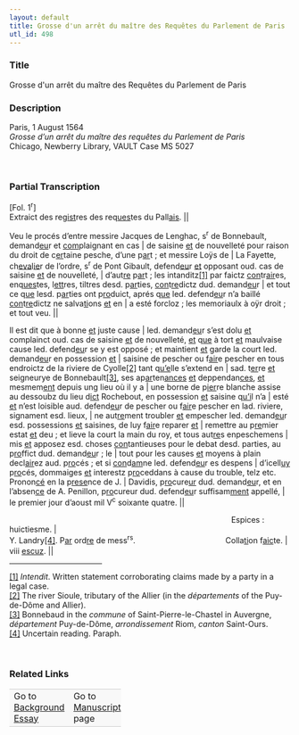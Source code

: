 ```yaml
---  
layout: default  
title: Grosse d'un arrêt du maître des Requêtes du Parlement de Paris  
utl_id: 498
---
```


### Title

Grosse d'un arrêt du maître des Requêtes du Parlement de Paris

### Description

<p>Paris, 1 August 1564<br /><em>Grosse d’un arrêt du maître des requêtes du Parlement de Paris</em><br />
Chicago, Newberry Library, VAULT Case MS 5027</p>
<p> </p>


### Partial Transcription

<p>[Fol. 1<sup>r</sup>]<br />
Extraict des reg<u>ist</u>res des req<u>ues</u>tes du Pall<u>ais</u>. ||</p>
<p align="left">Veu le procés d’entre messire Jacques de Lenghac, s<sup>r</sup> de Bonnebault, demand<u>eu</u>r et <u>com</u>plaignant en cas | de saisine <u>et</u> de nouvelleté pour raison du droit de c<u>er</u>taine pesche, d’une p<u>ar</u>t ; et messire Loÿs de | La Fayette, ch<u>eva</u>l<u>ie</u>r de l’ordre, s<sup>r</sup> de Pont Gibault, defend<u>eu</u>r <u>et</u> opposant oud. cas de saisine <u>et</u> de nouvelleté, | d’aut<u>re</u> p<u>ar</u>t ; les intanditz<a href="#_ftn1" name="_ftnref1" title="" id="_ftnref1">[1]</a> par faictz <u>con</u>tr<u>air</u>es, enq<u>ues</u>tes, l<u>ett</u>res, tiltres desd. p<u>ar</u>ties, <u>con</u>t<u>re</u>dictz dud. demand<u>eu</u>r | et tout ce q<u>ue</u> lesd. p<u>ar</u>ties ont p<u>ro</u>duict, aprés q<u>ue</u> led. defend<u>eu</u>r n’a baillé <u>con</u>t<u>re</u>dictz ne salva<u>ti</u>ons <u>et</u> en | a esté forcloz ; les memoriaulx à oÿr droit ; et tout veu. ||</p>
<p align="left">Il est dit que à bonne <u>et</u> juste cause | led. demand<u>eu</u>r s’est dolu <u>et</u> complainct oud. cas de saisine <u>et</u> de nouvelleté, <u>et</u> q<u>ue</u> à tort <u>et</u> maulvaise cause led. defend<u>eu</u>r se y est opposé ; et maintient <u>et</u> garde la court led. demand<u>eu</u>r en possession <u>et</u> | saisine de pescher ou f<u>air</u>e pescher en tous endroictz de la riviere de Cyolle<a href="#_ftn2" name="_ftnref2" title="" id="_ftnref2">[2]</a> tant q<u>u’e</u>lle s’extend en | sad. t<u>er</u>re <u>et</u> seigneurye de Bonnebault<a href="#_ftn3" name="_ftnref3" title="" id="_ftnref3">[3]</a>, ses ap<u>ar</u>ten<u>ances</u> <u>et</u> deppendan<u>ces</u>, <u>et</u> mesmem<u>ent</u> depuis ung lieu où il y a | une borne de p<u>ier</u>re blanche assise au dessoubz du lieu d<u>ict</u> Rochebout, en possession <u>et</u> saisine q<u>u’i</u>l n’a | esté <u>et</u> n’est loisible aud. defend<u>eu</u>r de pescher ou f<u>air</u>e pescher en lad. riviere, signament esd. lieux, | ne aut<u>re</u>ment troubler <u>et</u> empescher led. demand<u>eu</u>r esd. possessions <u>et</u> saisines, de luy f<u>air</u>e reparer <u>et</u> | remettre au p<u>re</u>mier estat <u>et</u> deu ; et lieve la court la main du roy, et tous aut<u>re</u>s enpeschemens | mis <u>et</u> apposez esd. choses <u>con</u>tantieuses pour le debat desd. parties, au p<u>ro</u>ffict dud. demand<u>eu</u>r ; le | tout pour les causes <u>et</u> moyens à plain decl<u>air</u>ez aud. p<u>ro</u>cés ; et si <u>con</u>d<u>am</u>ne led. defend<u>eu</u>r es despens | d’icell<u>uy</u> p<u>ro</u>cés, dommaiges <u>et</u> interestz p<u>ro</u>ceddans à cause du trouble, telz etc. Pronon<u>cé</u> en la p<u>rese</u>nce de J. | Davidis, p<u>ro</u>cure<u>ur</u> dud. demand<u>eu</u>r, et en l’absen<u>ce</u> de A. Penillon, p<u>ro</u>cureur dud. defend<u>eu</u>r suffisam<u>ment</u> appellé, | le premier jour d’aoust mil V<sup>c</sup> soixante quatre. ||</p>
<p>                                                                                                     Espices : huictiesme. |<br />
Y. Landry<a href="#_ftn4" name="_ftnref4" title="" id="_ftnref4">[4]</a>. P<u>ar</u> ord<u>re</u> de mess<sup>rs</sup>.                                         Colla<u>ti</u>on f<u>aic</u>te. <span style="line-height: 20.8px;">|</span><br />
viii <u>escuz</u>. ||</p>
<div>
<hr align="left" size="1" width="33%" /><div id="ftn1"><a href="#_ftnref1" name="_ftn1" title="" id="_ftn1">[1]</a> <em>Intendit</em>. Written statement corroborating claims made by a party in a legal case.</div>
<div id="ftn2"><a href="#_ftnref2" name="_ftn2" title="" id="_ftn2">[2]</a> The river Sioule, tributary of the Allier (in the <em>départements</em> of the Puy-de-Dôme and Allier).</div>
<div id="ftn3"><a href="#_ftnref3" name="_ftn3" title="" id="_ftn3">[3]</a> Bonnebaud in the <em>commune</em> of Saint-Pierre-le-Chastel in Auvergne, <em>département</em> Puy-de-Dôme, <em>arrondissement</em> Riom, <em>canton</em> Saint-Ours.</div>
<div id="ftn4"><a href="#_ftnref4" name="_ftn4" title="" id="_ftn4">[4]</a> Uncertain reading. Paraph.</div>
</div>
<p> </p>


### Related Links

<table border="0.5" cellpadding="1" cellspacing="1" style="width: 200px; background-color:#F8F8F8;">
    <tbody style="border-color:#ccc">
        <tr style="border-color:#ccc">
            <td>Go to <a href="https://centerfordigitalhumanities.github.io/Newberry-French-paleography/essay/498" target="_blank">Background Essay</a></td>
            <td>Go to <a href="https://centerfordigitalhumanities.github.io/Newberry-French-paleography/www/record.html?id=498" target="_blank">Manuscript</a> page</td>
        </tr>
    </tbody>
</table>
